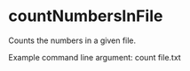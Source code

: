 # countNumbersInFile

Counts the numbers in a given file.

Example command line argument: 
  count file.txt
